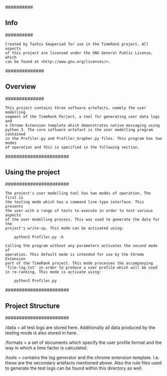 ##########
## Info ##
##########

	Created by Tashiv Sewpersad for use in the TimeRank project. All aspects
	of this project are licensed under the GNU General Public License, which
	can be found at <http://www.gnu.org/licenses/>.

##############
## Overview ##
##############

	This project contains three software artefacts, namely the user modelling
	segment of the TimeRank Porject, a tool for generating user data logs and
	a Chrome Extension template which demonstrates native messaging using 
	python 3. The core software artefact is the user modelling program contained
	in the Profiler.py and Profiler_Grapher.py files. This program has two modes 
	of operation and this is specified in the following section.
	
#######################
## Using the project ##
#######################

	The project's user modelling tool has two modes of operation. The first is 
	the testing mode which has a command line type interface. This presents 
	the user with a range of tests to execute in order to test various aspects
	of the user modelling process. This was used to generate the data for the
	project's write-up. This mode can be activated using:
	
		python3 Profiler.py -b
		
	Calling the program without any parameters activates the second mode of 
	operation. This default mode is intended for use by the Chrome Extension
	part of the TimeRank project. This mode processes the accompanying 
	'file-log.txt' in order to produce a user profile which will be used
	in re-ranking. This mode is activate using:
	
		python3 Profiler.py
		
#######################
## Project Structure ##
#######################

/data = all test logs are stored here. Additionally all data produced by the
        testing mode is also stored in here.
		
/formats = a set of documents which specify the user profile format and the
           way in which a time factor is calculated.
		   
/tools = contains the log generator and the chrome extension template. I.e. these
         are the secondary artefacts mentioned above. Also the rule files used to
		 generate the test logs can be found within this directory as well.
		 